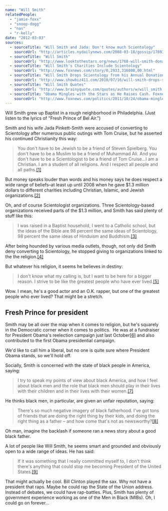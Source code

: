 ```yaml
---
name: "Will Smith"
relatedPeople:
  - "jamie-foxx"
  - "snoop-dogg"
  - "nas"
  - "r-kelly"
date: "2012-03-03"
sources:
  - sourceTitle: "Will Smith and Jada: Don't know much Scientology"
    sourceUrl: "http://articles.nydailynews.com/2008-03-18/gossip/17893445_1_scientology-karin-pouw-kimora-lee-simmons"
  - sourceTitle: "Will Smith"
    sourceUrl: "http://www.looktothestars.org/news/1768-will-smith-donates-13-million-to-charity-in-2008"
  - sourceTitle: "Will Smith's Charities Include Scientology"
    sourceUrl: "http://www.foxnews.com/story/0,2933,316808,00.html"
  - sourceTitle: "Will Smith Drops Scientology from his Annual Donations"
    sourceUrl: "http://www.showbiz411.com/2010/07/16/will-smith-drops-scientology-from-his-annual-donations"
  - sourceTitle: "Will Smith Quotes"
    sourceUrl: "http://www.brainyquote.com/quotes/authors/w/will_smith.html"
  - sourceTitle: "Obama Mingles with the Stars as He Raises Cash. Foxnews"
    sourceUrl: "http://www.foxnews.com/politics/2011/10/24/obama-mingles-with-stars-as-raises-cash/"
---
```


Will Smith grew up Baptist in a rough neighborhood in Philadelphia. (Just listen to the lyrics of "Fresh Prince of Bel Air.")

Smith and his wife Jada Pinkett-Smith were accused of converting to Scientology after numerous public outings with Tom Cruise, but he asserted his continued Christianity this way:

>You don't have to be Jewish to be a friend of Steven Spielberg. You don't have to be a Muslim to be a friend of Muhammad Ali. And you don't have to be a Scientologist to be a friend of Tom Cruise…I am a Christian. I am a student of all religions. And I respect all people and all paths.<a class="source-citation" href="#http://articles.nydailynews.com/2008-03-18/gossip/17893445_1_scientology-karin-pouw-kimora-lee-simmons" title="Will Smith and Jada: Don&apos;t know much Scientology">[1]</a>

But money speaks louder than words and his money says he does respect a wide range of beliefs–at least up until 2008 when he gave $1.3 million dollars to different charities including Christian, Islamic, and Jewish organizations.<a class="source-citation" href="#http://www.looktothestars.org/news/1768-will-smith-donates-13-million-to-charity-in-2008" title="Will Smith">[2]</a>

Oh, and of course Scientologist organizations. Three Scientology-based organizations received parts of the $1.3 million, and Smith has said plenty of stuff like this:

>I was raised in a Baptist household, I went to a Catholic school, but the ideas of the Bible are 98 percent the same ideas of Scientology, 98 percent the same ideas of Hinduism and Buddhism.<a class="source-citation" href="#http://www.foxnews.com/story/0,2933,316808,00.html" title="Will Smith&apos;s Charities Include Scientology">[3]</a>

After being hounded by various media outlets, though, not only did Smith deny converting to Scientology, he stopped giving to organizations linked to the the religion.<a class="source-citation" href="#http://www.showbiz411.com/2010/07/16/will-smith-drops-scientology-from-his-annual-donations" title="Will Smith Drops Scientology from his Annual Donations">[4]</a>

But whatever his religion, it seems he believes in destiny:

>I don't know what my calling is, but I want to be here for a bigger reason. I strive to be like the greatest people who have ever lived.<a class="source-citation" href="#http://www.brainyquote.com/quotes/authors/w/will_smith.html" title="Will Smith Quotes">[5]</a>

Wow. I mean, he's a good actor and an O.K. rapper, but one of the greatest people who ever lived? That might be a stretch.


## Fresh Prince for president

Smith may be all over the map when it comes to religion, but he's squarely in the Democratic corner when it comes to politics.  He was at a fundraiser for President Obama's reelection campaign just last October<a class="source-citation" href="#http://www.foxnews.com/politics/2011/10/24/obama-mingles-with-stars-as-raises-cash/" title="Obama Mingles with the Stars as He Raises Cash. Foxnews">[6]</a> and also contributed to the first Obama presidential campaign.

We'd like to call him a liberal, but no one is quite sure where President Obama stands, so we'll hold off.

Socially, Smith is concerned with the state of black people in America, saying:

>I try to speak my points of view about black America, and how I feel about black men and the role that black men should play in their lives with their children and in their lives with their women.<a class="source-citation" href="#http://www.brainyquote.com/quotes/authors/w/will_smith.html" title="Will Smith Quotes">[7]</a>

He thinks black men, in particular, are given an unfair reputation, saying:

>There's so much negative imagery of black fatherhood. I've got tons of friends that are doing the right thing by their kids, and doing the right thing as a father – and how come that's not as newsworthy?<a class="source-citation" href="#http://www.brainyquote.com/quotes/authors/w/will_smith.html" title="Will Smith Quotes">[8]</a>

Oh man, imagine the backlash if someone ran a news story about a good black father.

A lot of people like Will Smith, he seems smart and grounded and obviously open to a wide range of ideas. He has said:

>If it was something that I really committed myself to, I don't think there's anything that could stop me becoming President of the United States.<a class="source-citation" href="#http://www.brainyquote.com/quotes/authors/w/will_smith.html" title="Will Smith Quotes">[9]</a>

That might actually be cool. Bill Clinton played the sax. Why not have a president that raps. Maybe he could rap the State of the Union address. Instead of debates, we could have rap-battles. Plus, Smith has plenty of government experience working as one of the Men in Black (MIBs). Oh, I could go on forever…